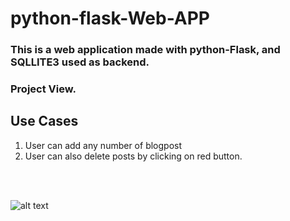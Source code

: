 # python-flask-Web-APP

### This is a web application made with python-Flask, and SQLLITE3 used as backend.

### Project View.

## Use Cases
1. User can add any number of blogpost
2. User can also delete posts by clicking on red button.

<br>
<br>

![alt text](https://github.com/kavyanshpandey/python-flask-blog/blob/master/pic1.png)
